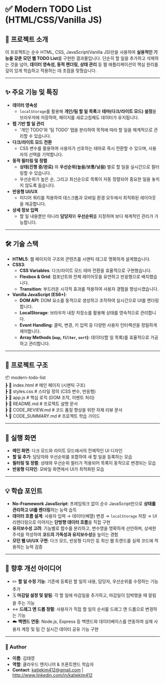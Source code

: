 # ✅ Modern TODO List (HTML/CSS/Vanilla JS)

## 📌 프로젝트 소개
이 프로젝트는 순수 HTML, CSS, JavaScript(Vanilla JS)만을 사용하여 **실용적인 기능을 갖춘 모던 웹 TODO List**를 구현한 결과물입니다. 단순히 할 일을 추가하고 삭제하는 것을 넘어, **데이터 영속성, 동적 렌더링, 상태 관리** 등 웹 애플리케이션의 핵심 원리를 깊이 있게 학습하고 적용하는 데 초점을 맞췄습니다.

---

## ✨ 주요 기능 및 특징
- **데이터 영속성**
  - `localStorage`를 활용해 **개인/팀 할 일 목록**과 **테마(다크/라이트 모드) 설정**을 브라우저에 저장하여, 페이지를 새로고침해도 데이터가 유지됩니다.
- **탭 기반 할 일 관리**
  - '개인 TODO'와 '팀 TODO' 탭을 분리하여 목적에 따라 할 일을 체계적으로 관리할 수 있습니다.
- **다크/라이트 모드 전환**
  - CSS 변수를 활용하여 사용자가 선호하는 테마로 즉시 전환할 수 있으며, 사용자의 선택을 기억합니다.
- **동적 필터링 및 정렬**
  - **상태(진행 중/완료)** 와 **우선순위(높음/보통/낮음)** 별로 할 일을 실시간으로 필터링할 수 있습니다.
  - 우선순위가 높은 순, 그리고 최신순으로 목록이 자동 정렬되어 중요한 일을 놓치지 않도록 돕습니다.
- **반응형 UI/UX**
  - 미디어 쿼리를 적용하여 데스크톱과 모바일 환경 모두에서 최적화된 레이아웃을 제공합니다.
- **상세 정보 입력**
  - 할 일 내용뿐만 아니라 **담당자**와 **우선순위**를 지정하여 보다 체계적인 관리가 가능합니다.

---

## 🛠 기술 스택
- **HTML5**: 웹 페이지의 구조와 콘텐츠를 시맨틱 태그로 명확하게 설계했습니다.
- **CSS3**:
  - **CSS Variables**: 다크/라이트 모드 테마 전환을 효율적으로 구현했습니다.
  - **Flexbox & Grid**: 컴포넌트와 전체 레이아웃을 유연하고 반응형으로 배치했습니다.
  - **Transition**: 부드러운 시각적 효과를 적용하여 사용자 경험을 향상시켰습니다.
- **Vanilla JavaScript (ES6+)**:
  - **DOM API**: DOM 요소를 동적으로 생성하고 조작하여 실시간으로 UI를 렌더링합니다.
  - **LocalStorage**: 브라우저 내장 저장소를 활용해 상태를 영속적으로 관리합니다.
  - **Event Handling**: 클릭, 변경, 키 입력 등 다양한 사용자 인터랙션을 정밀하게 제어합니다.
  - **Array Methods (`map`, `filter`, `sort`)**: 데이터(할 일 목록)를 효율적으로 가공하고 관리합니다.

---

## 📂 프로젝트 구조
📦 modern-todo-list  
┣ 📜 index.html       # 메인 페이지 (시맨틱 구조)  
┣ 📜 styles.css       # 스타일 정의 (CSS 변수, 반응형)  
┣ 📜 app.js           # 핵심 로직 (DOM 조작, 이벤트 처리)  
┣ 📜 README.md        # 프로젝트 설명 문서  
┣ 📜 CODE_REVIEW.md   # 코드 품질 향상을 위한 자체 리뷰 문서  
┗ 📜 CODE_SUMMARY.md  # 프로젝트 학습 가이드  

---

## 📸 실행 화면
- **메인 화면**: 다크 모드와 라이트 모드에서의 전체적인 UI 디자인
- **할 일 추가**: 담당자와 우선순위를 포함하여 새 할 일을 등록하는 모습
- **필터링 및 정렬**: 상태와 우선순위 필터가 적용되어 목록이 동적으로 변경되는 모습
- **반응형 디자인**: 모바일 화면에서 UI가 최적화된 모습

---

## 💡 학습 포인트
- **No-Framework JavaScript**: 프레임워크 없이 순수 JavaScript만으로 **상태를 관리하고 UI를 렌더링**하는 능력 습득
- **데이터 흐름 설계**: 사용자 입력 → 데이터(배열) 변경 → `localStorage` 저장 → UI 리렌더링으로 이어지는 **단방향 데이터 흐름**을 직접 구현
- **유지보수성 고려**: 기능별로 함수를 분리하고, 변수명을 명확하게 선언하며, 상세한 주석을 작성하여 **코드의 가독성과 유지보수성**을 높이는 경험
- **모던 웹 UI/UX 구현**: 다크 모드, 반응형 디자인 등 최신 웹 트렌드를 실제 코드에 적용하는 능력 검증

---

## 📌 향후 개선 아이디어
- ✏️ **할 일 수정 기능**: 기존에 등록된 할 일의 내용, 담당자, 우선순위를 수정하는 기능 추가
- 🗓️ **마감일 설정 및 알림**: 각 할 일에 마감일을 추가하고, 마감일이 임박했을 때 알림을 주는 기능
- ↔️ **드래그 앤 드롭 정렬**: 사용자가 직접 할 일의 순서를 드래그 앤 드롭으로 변경하는 기능
- ☁️ **백엔드 연동**: Node.js, Express 등 백엔드와 데이터베이스를 연동하여 실제 사용자 계정 및 팀 간 실시간 데이터 공유 기능 구현

---

### 👤 Author
- **이름**: 김태영
- **역할**: 클라우드 엔지니어 & 프론트엔드 학습자
- **Contact**: katiekim412@gmail.com | http://www.linkedin.com/in/katiekim412
